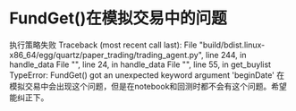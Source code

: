 # FundGet()在模拟交易中的问题

执行策略失败 Traceback (most recent call last): File "build/bdist.linux-x86_64/egg/quartz/paper_trading/trading_agent.py", line 244, in handle_data File "", line 24, in handle_data File "", line 55, in get_buylist TypeError: FundGet() got an unexpected keyword argument 'beginDate'
在模拟交易中会出现这个问题，但是在notebook和回测时都不会有这个问题。希望能纠正下。